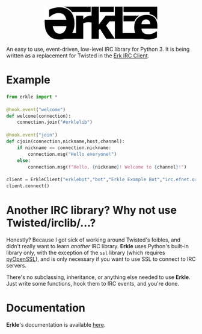 <p align="center">
	<img src="https://github.com/nutjob-laboratories/erkle/raw/master/images/logo_300x87.png">
</p>

An easy to use, event-driven, low-level IRC library for Python 3. It is being written as a replacement for Twisted in the [Erk IRC Client](https://github.com/nutjob-laboratories/erk).

# Example
```python
from erkle import *

@hook.event("welcome")
def welcome(connection):
	connection.join("#erklelib")

@hook.event("join")
def cjoin(connection,nickname,host,channel):
	if nickname == connection.nickname:
		connection.msg("Hello everyone!")
	else:
		connection.msg(f"Hello, {nickname}! Welcome to {channel}!")

client = ErkleClient("erklebot","bot","Erkle Example Bot","irc.efnet.org")
client.connect()
```

# Another IRC library? Why not use Twisted/irclib/...?
Honestly? Because I got sick of working around Twisted's foibles, and didn't really want to learn _another_ IRC library. **Erkle** uses Python's built-in library only, with the exception of the `ssl` library (which requires [pyOpenSSL](https://www.pyopenssl.org/)), and is only necessary if you want to use SSL to connect to IRC servers.

There's no subclassing, inheritance, or anything else needed to use **Erkle**. Just write some functions, hook them to IRC events, and you're done.

# Documentation
**Erkle**'s documentation is available [here](https://github.com/nutjob-laboratories/erkle/blob/master/documentation/erkle.pdf).
